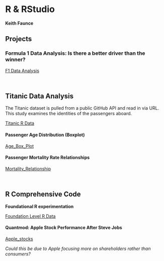 # R & RStudio

**Keith Faunce**

## Projects

### Formula 1 Data Analysis: Is there a better driver than the winner?

[F1 Data Analysis](https://github.com/WizzyHarry/f1_racing_analysis.git)

<br>

## Titanic Data Analysis 

<p>The Titanic dataset is pulled from a public GitHub API and read in via URL. This study examines the identities of the passengers aboard.</p>

[Titanic R Data](A5_R/lis4369_a5.R)

#### Passenger Age Distribution (Boxplot)

[Age_Box_Plot](A5_R/titanic_age_boxplot.png)

#### Passenger Mortality Rate Relationships

[Mortality_Relationship](A5_R/titanic_relation_2.png)

<br>

## R Comprehensive Code

**Foundational R experimentation**

[Foundation Level R Data](A5_R/basics_R.R)

#### Quantmod: Apple Stock Performance After Steve Jobs

[Apple_stocks](A5_R/appl_post_jobs.png)

_Could this be due to Apple focusing more on shareholders rather than consumers?_
